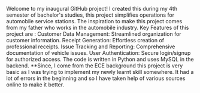 Welcome to my inaugural GitHub project! I created this during my 4th semester of bachelor's studies, this project simplifies operations for automobile service stations. The inspiration to make this project comes from my father who works in the automobile industry.
Key Features of this project are :
Customer Data Management: Streamlined organization for customer information.
Receipt Generation: Effortless creation of professional receipts.
Issue Tracking and Reporting: Comprehensive documentation of vehicle issues.
User Authentication: Secure login/signup for authorized access.
The code is written in Python and uses MySQL in the backend.
**Since, I come from the ECE background this project is very basic as I was trying to implement my newly learnt skill somewhere. It had a lot of errors in the beginning and so I have taken help of various sources online to make it better.
